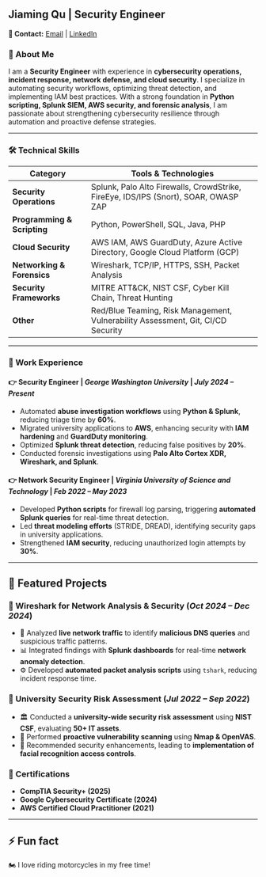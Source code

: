## Jiaming Qu | Security Engineer 
**📧 Contact:** [Email](mailto:jiamingqu0728@gmail.com) | [LinkedIn](https://linkedin.com/in/jiaming-qu996/) 

### 🚀 About Me

I am a **Security Engineer** with experience in **cybersecurity operations, incident response, network defense, and cloud security**. I specialize in automating security workflows, optimizing threat detection, and implementing IAM best practices. With a strong foundation in **Python scripting, Splunk SIEM, AWS security, and forensic analysis**, I am passionate about strengthening cybersecurity resilience through automation and proactive defense strategies.

---

### 🛠️ Technical Skills

| **Category**           | **Tools & Technologies** |
|----------------------|----------------------|
| **Security Operations** | Splunk, Palo Alto Firewalls, CrowdStrike, FireEye, IDS/IPS (Snort), SOAR, OWASP ZAP |
| **Programming & Scripting** | Python, PowerShell, SQL, Java, PHP |
| **Cloud Security** | AWS IAM, AWS GuardDuty, Azure Active Directory, Google Cloud Platform (GCP) |
| **Networking & Forensics** | Wireshark, TCP/IP, HTTPS, SSH, Packet Analysis |
| **Security Frameworks** | MITRE ATT&CK, NIST CSF, Cyber Kill Chain, Threat Hunting |
| **Other** | Red/Blue Teaming, Risk Management, Vulnerability Assessment, Git, CI/CD Security |
---

### 📌 Work Experience

#### 👉 **Security Engineer** | *George Washington University* | *July 2024 – Present*
- Automated **abuse investigation workflows** using **Python & Splunk**, reducing triage time by **60%**.
- Migrated university applications to **AWS**, enhancing security with **IAM hardening** and **GuardDuty monitoring**.
- Optimized **Splunk threat detection**, reducing false positives by **20%**.
- Conducted forensic investigations using **Palo Alto Cortex XDR, Wireshark, and Splunk**.

#### 👉 **Network Security Engineer** | *Virginia University of Science and Technology* | *Feb 2022 – May 2023*
- Developed **Python scripts** for firewall log parsing, triggering **automated Splunk queries** for real-time threat detection.
- Led **threat modeling efforts** (STRIDE, DREAD), identifying security gaps in university applications.
- Strengthened **IAM security**, reducing unauthorized login attempts by **30%**.

---

## 🔬 Featured Projects  

### 🔹 Wireshark for Network Analysis & Security (*Oct 2024 – Dec 2024*)  
- 📡 Analyzed **live network traffic** to identify **malicious DNS queries** and suspicious traffic patterns.
- 📊 Integrated findings with **Splunk dashboards** for real-time **network anomaly detection**.
- ⚙️ Developed **automated packet analysis scripts** using `tshark`, reducing incident response time.

### 🔹 University Security Risk Assessment (*Jul 2022 – Sep 2022*)  
- 🏛️ Conducted a **university-wide security risk assessment** using **NIST CSF**, evaluating **50+ IT assets**.
- 🔎 Performed **proactive vulnerability scanning** using **Nmap & OpenVAS**.
- 🔐 Recommended security enhancements, leading to **implementation of facial recognition access controls**.
  
### 📜 Certifications

- **CompTIA Security+ (2025)**
- **Google Cybersecurity Certificate (2024)**
- **AWS Certified Cloud Practitioner (2021)**

---

## ⚡ Fun fact  
🏍 I love riding motorcycles in my free time!  

<!--
**jiaming-sec/Jiaming-Sec** is a ✨ _special_ ✨ repository because its `README.md` (this file) appears on your GitHub profile.

Here are some ideas to get you started:

- 🔭 I’m currently working on ...
- 🌱 I’m currently learning ...
- 👯 I’m looking to collaborate on ...
- 🤔 I’m looking for help with ...
- 💬 Ask me about ...
- 📫 How to reach me: ...
- 😄 Pronouns: ...
- ⚡ Fun fact: ...
-->
